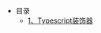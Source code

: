 - 目录
    + [1、Typescript装饰器](https://github.com/godghdai/deployment-logs/blob/main/Typescript%E8%A3%85%E9%A5%B0%E5%99%A8.md)
  
